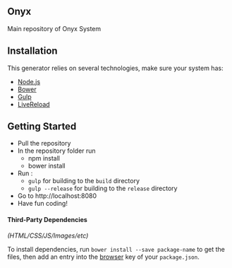 ## Onyx

Main repository of Onyx System

## Installation

This generator relies on several technologies, make sure your system has:
- [Node.js](http://nodejs.org)
- [Bower](http://bower.io/#install-bower)
- [Gulp](http://gulpjs.com)
- [LiveReload](http://feedback.livereload.com/knowledgebase/articles/86242-how-do-i-install-and-use-the-browser-extensions)

## Getting Started

- Pull the repository
- In the repository folder run
  * npm install
  * bower install
- Run :  
  * `gulp` for building to the `build` directory
  * `gulp --release` for building to the `release` directory
- Go to http://localhost:8080
- Have fun coding!

#### Third-Party Dependencies

*(HTML/CSS/JS/Images/etc)*

To install dependencies, run `bower install --save package-name` to get the files, then add an entry into the [browser](generators/app/templates/_package.json#L41) key of your `package.json`.
